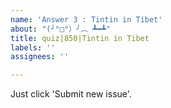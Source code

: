 ```yaml
---
name: 'Answer 3 : Tintin in Tibet'
about: "(╯°□°）╯︵ ┻━┻"
title: quiz|850|Tintin in Tibet
labels: ''
assignees: ''

---
```


Just click 'Submit new issue'.
